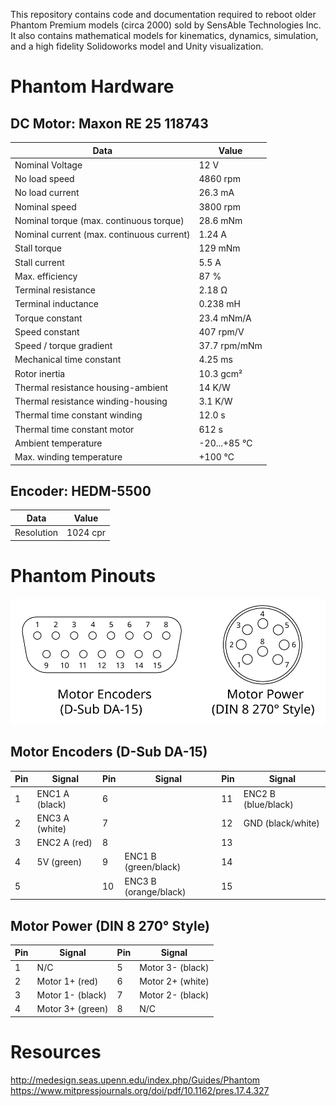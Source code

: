 This repository contains code and documentation required to reboot older Phantom Premium models (circa 2000) sold by SensAble Technologies Inc. It also contains mathematical models for kinematics, dynamics, simulation, and a high fidelity Solidoworks model and Unity visualization.

# Phantom Hardware

## DC Motor: Maxon RE 25 118743

|Data|Value|
|---|---|
|Nominal Voltage|12 V|
|No load speed|4860 rpm|
|No load current|	26.3 mA|
|Nominal speed|	3800 rpm|
|Nominal torque (max. continuous torque)|	28.6 mNm|
|Nominal current (max. continuous current)|	1.24 A|
|Stall torque|	129 mNm|
|Stall current|	5.5 A|
|Max. efficiency|	87 %|
|Terminal resistance|	2.18 Ω|
|Terminal inductance|	0.238 mH|
|Torque constant|	23.4 mNm/A|
|Speed constant|	407 rpm/V|
|Speed / torque gradient|	37.7 rpm/mNm|
|Mechanical time constant|	4.25 ms|
|Rotor inertia|	10.3 gcm²|
|Thermal resistance housing-ambient|	14 K/W|
|Thermal resistance winding-housing|	3.1 K/W|
|Thermal time constant winding|	12.0 s|
|Thermal time constant motor|	612 s|
|Ambient temperature|	-20...+85 °C|
|Max. winding temperature|	+100 °C|

## Encoder: HEDM-5500
|Data|Value|
|---|---|
|Resolution|1024 cpr|

# Phantom Pinouts

![Phantom Pinout](https://raw.githubusercontent.com/mahilab/Phantom/251c0e3e5d1103b492218ae2294e221b7b354ee5/docs/phantom_pinout.svg?token=AHBVCA2CFB6SP2ZFLN3FNQ2637EQA)

## Motor Encoders (D-Sub DA-15)

|Pin|Signal|Pin|Signal|Pin|Signal|
|---|---|---|---|---|---|
|  1| ENC1 A (black)  |  6|   | 11| ENC2 B (blue/black) |
|  2| ENC3 A (white) |  7|   | 12| GND (black/white) |
|  3| ENC2 A (red) |  8|   | 13|   |
|  4| 5V  (green) |  9| ENC1 B (green/black) | 14|   |
|  5|   | 10| ENC3 B (orange/black) | 15| |

## Motor Power (DIN 8 270° Style)

|Pin|Signal|Pin|Signal|
|---|---|---|---|
|  1| N/C    |  5| Motor 3- (black)  |
|  2| Motor 1+ (red)    |  6| Motor 2+ (white)  | 
|  3| Motor 1- (black)  |  7| Motor 2- (black)  |
|  4| Motor 3+ (green)  |  8| N/C    |

# Resources

http://medesign.seas.upenn.edu/index.php/Guides/Phantom
https://www.mitpressjournals.org/doi/pdf/10.1162/pres.17.4.327
